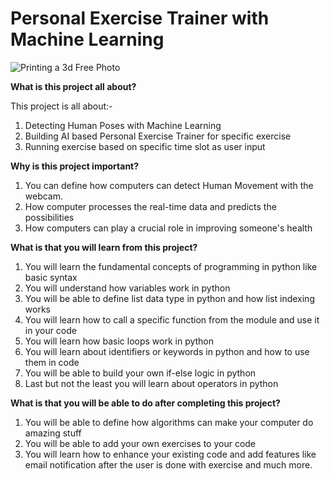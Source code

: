 # Personal Exercise Trainer with Machine Learning

![Printing a 3d Free Photo](https://drive.google.com/uc?export=view&id=1iOjazRh00veEpBtOdA3xlvG_FDlgjE90)

**What is this project all about?**

This project is all about:-

1.  Detecting Human Poses with Machine Learning
2.  Building AI based Personal Exercise Trainer for specific exercise
3.  Running exercise based on specific time slot as user input

**Why is this project important?**

1.  You can define how computers can detect Human Movement with the webcam.
2.  How computer processes the real-time data and predicts the possibilities
3.  How computers can play a crucial role in improving someone's health

**What is that you will learn from this project?**

1.  You will learn the fundamental concepts of programming in python like basic syntax
2.  You will understand how variables work in python
3.  You will be able to define list data type in python and how list indexing works
4.  You will learn how to call a specific function from the module and use it in your code
5.  You will learn how basic loops work in python
6.  You will learn about identifiers or keywords in python and how to use them in code
7.  You will be able to build your own if-else logic in python
8.  Last but not the least you will learn about operators in python 

**What is that you will be able to do after completing this project?**

1.  You will be able to define how algorithms can make your computer do amazing stuff
2.  You will be able to add your own exercises to your code
3.  You will learn how to enhance your existing code and add features like email notification after the user is done with exercise and much more.

